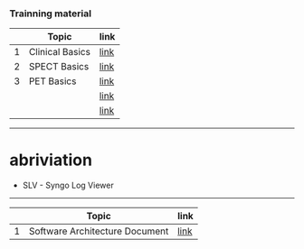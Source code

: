 ### Trainning material
|  | Topic | link |
|--| ------|------|
| 1| Clinical Basics | [link](https://healthineersnam.sharepoint.com/sites/999-00000977/_layouts/15/stream.aspx?id=%2Fsites%2F999%2D00000977%2FMI%20Documents%2FMIONE%5FDENALI%2FKnowledge%20Mgmt%20%2D%20Training%2FLEO%20Knowledge%20sharing%20sessions%2FSpect%20Basics%2FClinical%5FBasics%5FModule%5F1%2DSD%2Emp4&referrer=StreamWebApp%2EWeb&referrerScenario=AddressBarCopied%2Eview%2Edaae4c05%2D99f4%2D40cf%2Db494%2Da74f5b7ec218)|
| 2| SPECT Basics | [link](https://healthineersnam.sharepoint.com/:v:/r/sites/999-00000977/MI%20Documents/MIONE_DENALI/Knowledge%20Mgmt%20-%20Training/LEO%20Knowledge%20sharing%20sessions/Spect%20Basics/SPECT_Basics_-SD.mp4?csf=1&web=1&e=wTE5qC&nav=eyJyZWZlcnJhbEluZm8iOnsicmVmZXJyYWxBcHAiOiJTdHJlYW1XZWJBcHAiLCJyZWZlcnJhbFZpZXciOiJTaGFyZURpYWxvZy1MaW5rIiwicmVmZXJyYWxBcHBQbGF0Zm9ybSI6IldlYiIsInJlZmVycmFsTW9kZSI6InZpZXcifX0%3D)|
| 3|  PET Basics| [link](https://healthineersnam.sharepoint.com/:v:/r/sites/999-00000977/MI%20Documents/MIONE_DENALI/Knowledge%20Mgmt%20-%20Training/LEO%20Knowledge%20sharing%20sessions/Spect%20Basics/PET%20Basics%20-SD.mp4?csf=1&web=1&e=j3opGl&nav=eyJyZWZlcnJhbEluZm8iOnsicmVmZXJyYWxBcHAiOiJTdHJlYW1XZWJBcHAiLCJyZWZlcnJhbFZpZXciOiJTaGFyZURpYWxvZy1MaW5rIiwicmVmZXJyYWxBcHBQbGF0Zm9ybSI6IldlYiIsInJlZmVycmFsTW9kZSI6InZpZXcifX0%3D)|
| |  | [link]()|
| |  | [link]()|
---

# abriviation 
- SLV - Syngo Log Viewer 



---
|  | Topic | link |
|--| ------|------|
|1 | Software Architecture Document | [link](https://healthineersapc-my.sharepoint.com/:b:/g/personal/tanumon_bej_siemens-healthineers_com/ER7T3E4dh5pCmwpBNylk7VoB-_ifWNk4Wb3uNCt6-DW-wA?email=tanumon.bej%40siemens-healthineers.com&e=Q275j8)|


